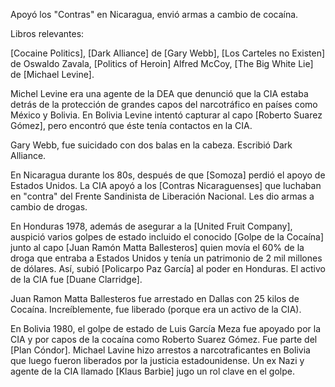 Apoyó los "Contras" en Nicaragua, envió armas a cambio de cocaína. 

Libros relevantes: 

[Cocaine Politics], [Dark Alliance] de [Gary Webb], [Los Carteles no Existen] de Oswaldo Zavala, [Politics of Heroin] Alfred McCoy, [The Big White Lie] de [Michael Levine]. 

Michel Levine era una agente de la DEA que denunció que la CIA estaba detrás de la protección de grandes capos del narcotráfico en países como México y Bolivia. En Bolivia Levine intentó capturar al capo [Roberto Suarez Gómez], pero encontró que éste tenía contactos en la CIA. 

Gary Webb, fue suicidado con dos balas en la cabeza. Escribió Dark Alliance. 

En Nicaragua durante los 80s, después de que [Somoza] perdió el apoyo de Estados Unidos. La CIA apoyó a los [Contras Nicaraguenses] que luchaban en "contra" del Frente Sandinista de Liberación Nacional. Les dio armas a cambio de drogas. 

En Honduras 1978, además de asegurar a la [United Fruit Company], auspició varios golpes de estado incluido el conocido [Golpe de la Cocaína] junto al capo [Juan Ramón Matta Ballesteros] quien movía el 60% de la droga que entraba a Estados Unidos y tenía un patrimonio de 2 mil millones de dólares. Así, subió [Policarpo Paz García] al poder en Honduras. El activo de la CIA fue [Duane Clarridge]. 

Juan Ramon Matta Ballesteros fue arrestado en Dallas con 25 kilos de Cocaína. Increíblemente, fue liberado (porque era un activo de la CIA).

En Bolivia 1980, el golpe de estado de Luis García Meza fue apoyado por la CIA y por capos de la cocaína como Roberto Suarez Gómez. Fue parte del [Plan Cóndor]. Michael Lavine hizo arrestos a narcotraficantes en Bolivia que luego fueron liberados por la justicia estadounidense. Un ex Nazi y agente de la CIA llamado [Klaus Barbie] jugo un rol clave en el golpe.

 







